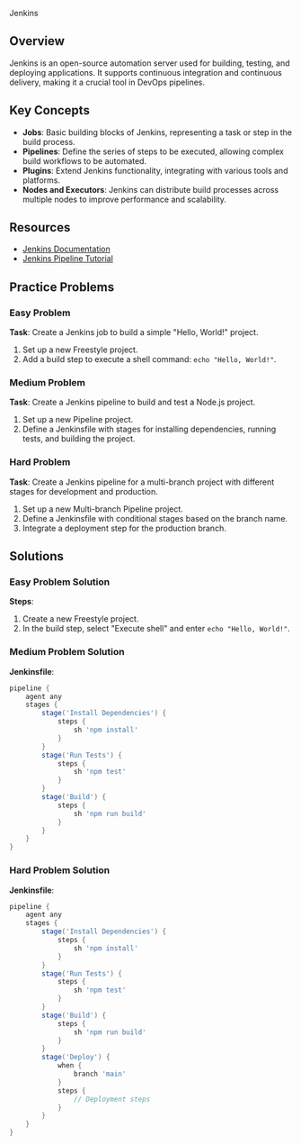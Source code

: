  Jenkins

## Overview

Jenkins is an open-source automation server used for building, testing, and deploying applications. It supports continuous integration and continuous delivery, making it a crucial tool in DevOps pipelines.

## Key Concepts

- **Jobs**: Basic building blocks of Jenkins, representing a task or step in the build process.
- **Pipelines**: Define the series of steps to be executed, allowing complex build workflows to be automated.
- **Plugins**: Extend Jenkins functionality, integrating with various tools and platforms.
- **Nodes and Executors**: Jenkins can distribute build processes across multiple nodes to improve performance and scalability.

## Resources

- [Jenkins Documentation](https://www.jenkins.io/doc/)
- [Jenkins Pipeline Tutorial](https://www.jenkins.io/doc/pipeline/tour/getting-started/)

## Practice Problems

### Easy Problem

**Task**: Create a Jenkins job to build a simple "Hello, World!" project.

1. Set up a new Freestyle project.
2. Add a build step to execute a shell command: `echo "Hello, World!"`.

### Medium Problem

**Task**: Create a Jenkins pipeline to build and test a Node.js project.

1. Set up a new Pipeline project.
2. Define a Jenkinsfile with stages for installing dependencies, running tests, and building the project.

### Hard Problem

**Task**: Create a Jenkins pipeline for a multi-branch project with different stages for development and production.

1. Set up a new Multi-branch Pipeline project.
2. Define a Jenkinsfile with conditional stages based on the branch name.
3. Integrate a deployment step for the production branch.

## Solutions

### Easy Problem Solution

**Steps**:
1. Create a new Freestyle project.
2. In the build step, select "Execute shell" and enter `echo "Hello, World!"`.

### Medium Problem Solution

**Jenkinsfile**:
```groovy
pipeline {
    agent any
    stages {
        stage('Install Dependencies') {
            steps {
                sh 'npm install'
            }
        }
        stage('Run Tests') {
            steps {
                sh 'npm test'
            }
        }
        stage('Build') {
            steps {
                sh 'npm run build'
            }
        }
    }
}
```

### Hard Problem Solution

**Jenkinsfile**:
```groovy
pipeline {
    agent any
    stages {
        stage('Install Dependencies') {
            steps {
                sh 'npm install'
            }
        }
        stage('Run Tests') {
            steps {
                sh 'npm test'
            }
        }
        stage('Build') {
            steps {
                sh 'npm run build'
            }
        }
        stage('Deploy') {
            when {
                branch 'main'
            }
            steps {
                // Deployment steps
            }
        }
    }
}